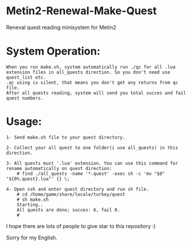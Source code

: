 # Metin2-Renewal-Make-Quest
Reneval quest reading minisystem for Metin2

# System Operation:
	When you run make.sh, system automatically run ./qc for all .lua extension files in all_quests direction. So you don't need use quest_list etc.
	.qc using is silent, that means you don't get any returns from qc file.
	After all quests reading, system will send you total succes and fail quest numbers.

# Usage:


	1- Send make.sh file to your quest directory.
	
	2- Collect your all quest to one folder(i use all_quests) in this direction.
	
	3- All quests must '.lua' extension. You can use this command for rename automatically on quest direction:
		# find ./all_quests -name '*.quest' -exec sh -c 'mv "$0" "${0%.quest}.lua"' {} \;

	4- Open ssh and enter quest directory and run sh file.
		# cd /home/game/share/locale/turkey/quest
		# sh make.sh
		Starting..
		All quests are done; succes: 6, fail 0.
		# 

I hope there are lots of people to give star to this repository :)

Sorry for my English.

